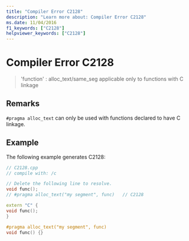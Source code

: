 ```yaml
---
title: "Compiler Error C2128"
description: "Learn more about: Compiler Error C2128"
ms.date: 11/04/2016
f1_keywords: ["C2128"]
helpviewer_keywords: ["C2128"]
---
```

# Compiler Error C2128

> 'function' : alloc_text/same_seg applicable only to functions with C linkage

## Remarks

`#pragma alloc_text` can only be used with functions declared to have C linkage.

## Example

The following example generates C2128:

```cpp
// C2128.cpp
// compile with: /c

// Delete the following line to resolve.
void func();
// #pragma alloc_text("my segment", func)   // C2128

extern "C" {
void func();
}

#pragma alloc_text("my segment", func)
void func() {}
```

